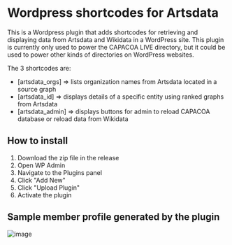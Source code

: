 # Wordpress shortcodes for Artsdata

This is a Wordpress plugin that adds shortcodes for retrieving and displaying data from Artsdata and Wikidata in a WordPress site. This plugin is currently only used to power the CAPACOA LIVE directory, but it could be used to power other kinds of directories on WordPress websites.

The 3 shortcodes are:
* [artsdata_orgs] => lists organization names from Artsdata located in a source graph
* [artsdata_id] => displays details of a specific entity using ranked graphs from Artsdata
* [artsdata_admin] => displays buttons for admin to reload CAPACOA database or reload data from Wikidata

## How to install
1. Download the zip file in the release
1. Open WP Admin
1. Navigate to the Plugins panel
1. Click "Add New"
1. Click "Upload Plugin"
1. Activate the plugin

## Sample member profile generated by the plugin
![image](https://github.com/user-attachments/assets/9a2ee63d-250c-47e6-9474-7857f94e47e3)
